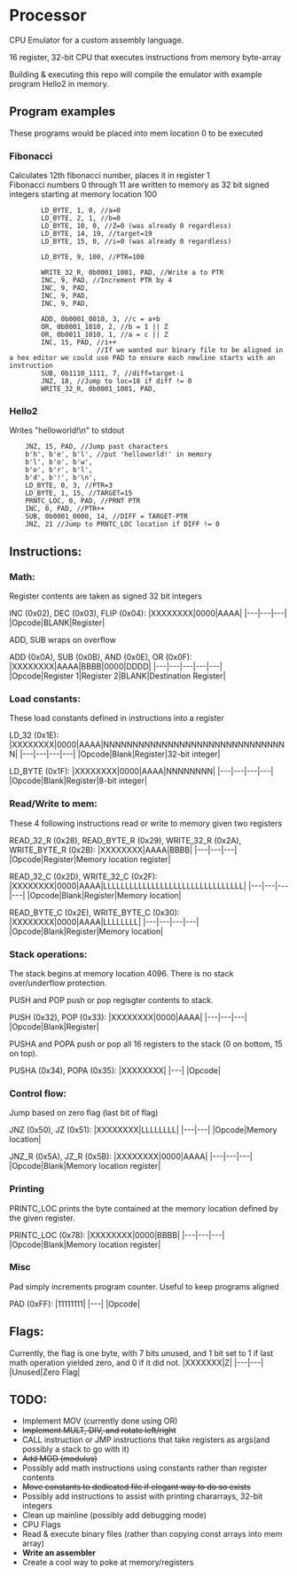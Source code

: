 # Processor

CPU Emulator for a custom assembly language.

16 register, 32-bit CPU that executes instructions from memory byte-array

Building & executing this repo will compile the emulator with example program Hello2 in memory.

## Program examples

These programs would be placed into mem location 0 to be executed

### Fibonacci
Calculates 12th fibonacci number, places it in register 1  
Fibonacci numbers 0 through 11 are written to memory as 32 bit signed integers starting at memory location 100  
```
        LD_BYTE, 1, 0, //a=0
        LD_BYTE, 2, 1, //b=0
        LD_BYTE, 10, 0, //Z=0 (was already 0 regardless)
        LD_BYTE, 14, 19, //target=19
        LD_BYTE, 15, 0, //i=0 (was already 0 regardless)

        LD_BYTE, 9, 100, //PTR=100

        WRITE_32_R, 0b0001_1001, PAD, //Write a to PTR
        INC, 9, PAD, //Increment PTR by 4
        INC, 9, PAD,
        INC, 9, PAD,
        INC, 9, PAD,

        ADD, 0b0001_0010, 3, //c = a+b
        OR, 0b0001_1010, 2, //b = 1 || Z
        OR, 0b0011_1010, 1, //a = c || Z
        INC, 15, PAD, //i++
                      //If we wanted our binary file to be aligned in a hex editor we could use PAD to ensure each newline starts with an instruction
        SUB, 0b1110_1111, 7, //diff=target-i
        JNZ, 18, //Jump to loc=18 if diff != 0
        WRITE_32_R, 0b0001_1001, PAD,
```

### Hello2
Writes "helloworld!\n" to stdout

```
    JNZ, 15, PAD, //Jump past characters
    b'h', b'e', b'l', //put 'helloworld!' in memory
    b'l', b'o', b'w',
    b'o', b'r', b'l',
    b'd', b'!', b'\n',
    LD_BYTE, 0, 3, //PTR=3
    LD_BYTE, 1, 15, //TARGET=15
    PRNTC_LOC, 0, PAD, //PRNT PTR
    INC, 0, PAD, //PTR++
    SUB, 0b0001_0000, 14, //DIFF = TARGET-PTR
    JNZ, 21 //Jump to PRNTC_LOC location if DIFF != 0
```

## Instructions:

### Math:

Register contents are taken as signed 32 bit integers

INC (0x02), DEC (0x03), FLIP (0x04):
|XXXXXXXX|0000|AAAA|
|---|---|---|
|Opcode|BLANK|Register|

ADD, SUB wraps on overflow

ADD (0x0A), SUB (0x0B), AND (0x0E), OR (0x0F):
|XXXXXXXX|AAAA|BBBB|0000|DDDD|
|---|---|---|---|---|
|Opcode|Register 1|Register 2|BLANK|Destination Register|

### Load constants:

These load constants defined in instructions into a register

LD_32 (0x1E):
|XXXXXXXX|0000|AAAA|NNNNNNNNNNNNNNNNNNNNNNNNNNNNNNNN|
|---|---|---|---|
|Opcode|Blank|Register|32-bit integer|

LD_BYTE (0x1F):
|XXXXXXXX|0000|AAAA|NNNNNNNN|
|---|---|---|---|
|Opcode|Blank|Register|8-bit integer|


### Read/Write to mem:

These 4 following instructions read or write to memory given two registers  

READ_32_R (0x28), READ_BYTE_R (0x29), WRITE_32_R (0x2A), WRITE_BYTE_R (0x2B):
|XXXXXXXX|AAAA|BBBB|
|---|---|---|
|Opcode|Register|Memory location register|

READ_32_C (0x2D), WRITE_32_C (0x2F):
|XXXXXXXX|0000|AAAA|LLLLLLLLLLLLLLLLLLLLLLLLLLLLLLLL|
|---|---|---|---|
|Opcode|Blank|Register|Memory location|

READ_BYTE_C (0x2E), WRITE_BYTE_C (0x30):
|XXXXXXXX|0000|AAAA|LLLLLLLL|
|---|---|---|---|
|Opcode|Blank|Register|Memory location|

### Stack operations:

The stack begins at memory location 4096. There is no stack over/underflow protection.

PUSH and POP push or pop regisgter contents to stack.

PUSH (0x32), POP (0x33):
|XXXXXXXX|0000|AAAA|
|---|---|---|
|Opcode|Blank|Register|

PUSHA and POPA push or pop all 16 registers to the stack (0 on bottom, 15 on top).

PUSHA (0x34), POPA (0x35):
|XXXXXXXX|
|---|
|Opcode|

### Control flow:

Jump based on zero flag (last bit of flag)

JNZ (0x50), JZ (0x51):
|XXXXXXXX|LLLLLLLL|
|---|---|
|Opcode|Memory location|

JNZ_R (0x5A), JZ_R (0x5B):
|XXXXXXXX|0000|AAAA|
|---|---|---|
|Opcode|Blank|Memory location register|

### Printing

PRINTC_LOC prints the byte contained at the memory location defined by the given register.

PRINTC_LOC (0x78):
|XXXXXXXX|0000|BBBB|
|---|---|---|
|Opcode|Blank|Memory location register|

### Misc

Pad simply increments program counter. Useful to keep programs aligned

PAD (0xFF):
|11111111|
|---|
|Opcode|

## Flags:

Currently, the flag is one byte, with 7 bits unused, and 1 bit set to 1 if last math operation yielded zero, and 0 if it did not.
|XXXXXXX|Z|
|---|---|
|Unused|Zero Flag|

## TODO:
* Implement MOV (currently done using OR)
* ~~Implement MULT, DIV, and rotate left/right~~
* CALL instruction or JMP instructions that take registers as args(and possibly a stack to go with it)
* ~~Add MOD (modulus)~~
* Possibly add math instructions using constants rather than register contents
* ~~Move constants to dedicated file if elegant way to do so exists~~
* Possibly add instructions to assist with printing chararrays, 32-bit integers
* Clean up mainline (possibly add debugging mode)
* CPU Flags
* Read & execute binary files (rather than copying const arrays into mem array)
* **Write an assembler**
* Create a cool way to poke at memory/registers